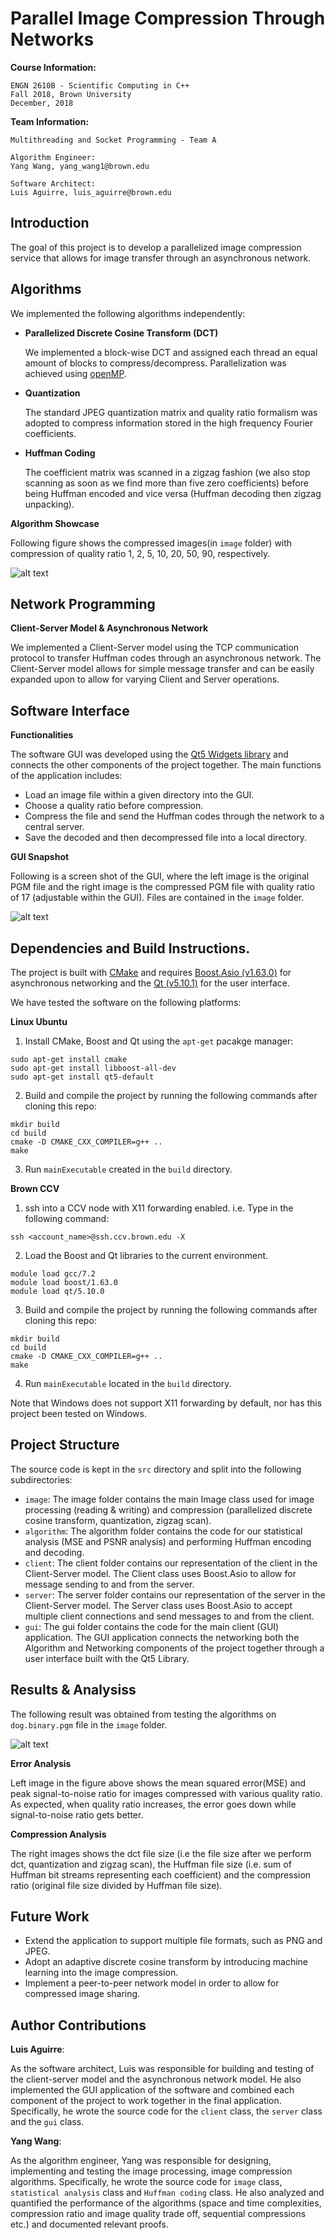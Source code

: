 # Parallel Image Compression Through Networks
**Course Information:**

    ENGN 2610B - Scientific Computing in C++
    Fall 2018, Brown University
    December, 2018

**Team Information:**

    Multithreading and Socket Programming - Team A

    Algorithm Engineer:
    Yang Wang, yang_wang1@brown.edu

    Software Architect:
    Luis Aguirre, luis_aguirre@brown.edu

## Introduction
The goal of this project is to develop a parallelized image compression service that allows for image transfer through an asynchronous network.

## Algorithms
We implemented the following algorithms independently:
- **Parallelized Discrete Cosine Transform (DCT)**

    We implemented a block-wise DCT and assigned each thread an equal amount of blocks to compress/decompress. Parallelization was achieved using [openMP](https://www.openmp.org/).
- **Quantization**

    The standard JPEG quantization matrix and quality ratio formalism was adopted to compress information stored in the high frequency Fourier coefficients.
- **Huffman Coding**

    The coefficient matrix was scanned in a zigzag fashion (we also stop scanning as soon as we find more than five zero coefficients) before being Huffman encoded and vice versa (Huffman decoding then zigzag unpacking).


**Algorithm Showcase**  

Following figure shows the compressed images(in `image` folder) with compression of quality ratio 1, 2, 5, 10, 20, 50, 90, respectively.

![alt text](https://drive.google.com/uc?export=view&id=1mCTFwoP2i-_JYhazqwzel1KjXjQ5uaH6)


## Network Programming
**Client-Server Model & Asynchronous Network**

We implemented a Client-Server model using the TCP communication protocol to transfer Huffman codes through an asynchronous network. The Client-Server model allows for simple message transfer and can be easily expanded upon to allow for varying Client and Server operations.

## Software Interface
**Functionalities**

The software GUI was developed using the [Qt5 Widgets library](https://doc.qt.io/qt-5.11/qtwidgets-index.html) and connects the other components of the project together. The main functions of the application includes:
- Load an image file within a given directory into the GUI.
- Choose a quality ratio before compression.
- Compress the file and send the Huffman codes through the network to a central server.
- Save the decoded and then decompressed file into a local directory.

**GUI Snapshot**  

Following is a screen shot of the GUI, where the left image is the original PGM file and the right image is the compressed PGM file with quality ratio of 17 (adjustable within the GUI). Files are contained in the `image` folder.

![alt text](https://drive.google.com/uc?export=view&id=1Z7Rzw5FhtaiJNbFLtEGJqIbqc0Bf_4w3)

## Dependencies and Build Instructions.
The project is built with [CMake](https://cmake.org/) and requires [Boost.Asio (v1.63.0)](https://www.boost.org/doc/libs/1_66_0/doc/html/boost_asio.html) for asynchronous networking and the [Qt (v5.10.1)](https://www.qt.io/) for the user interface.

We have tested the software on the following platforms:

**Linux Ubuntu**
1. Install CMake, Boost and Qt using the `apt-get` pacakge manager:
```
sudo apt-get install cmake
sudo apt-get install libboost-all-dev
sudo apt-get install qt5-default
```
2. Build and compile the project by running the following commands after cloning this repo:
```
mkdir build
cd build
cmake -D CMAKE_CXX_COMPILER=g++ ..
make
```
3. Run `mainExecutable` created in the `build` directory.

**Brown CCV**
1. ssh into a CCV node with X11 forwarding enabled. i.e. Type in the following command:
```
ssh <account_name>@ssh.ccv.brown.edu -X
```
2. Load the Boost and Qt libraries to the current environment.
```
module load gcc/7.2
module load boost/1.63.0
module load qt/5.10.0
```
3. Build and compile the project by running the following commands after cloning this repo:
```
mkdir build
cd build
cmake -D CMAKE_CXX_COMPILER=g++ ..
make
```
4. Run `mainExecutable` located in the `build` directory.

Note that Windows does not support X11 forwarding by default, nor has this project been tested on Windows.

## Project Structure
The source code is kept in the `src` directory and split into the following subdirectories:
- `image`: The image folder contains the main Image class used for image processing (reading & writing) and compression (parallelized discrete cosine transform, quantization, zigzag scan).
- `algorithm`: The algorithm folder contains the code for our statistical analysis (MSE and PSNR analysis) and performing Huffman encoding and decoding.
- `client`: The client folder contains our representation of the client in the Client-Server model. The Client class uses Boost.Asio to allow for message sending to and from the server.
- `server`: The server folder contains our representation of the server in the Client-Server model. The Server class uses Boost.Asio to accept multiple client connections and send messages to and from the client.
- `gui`: The gui folder contains the code for the main client (GUI) application. The GUI application connects the networking both the Algorithm and Networking components of the project together through a user interface built with the Qt5 Library.

## Results & Analysiss
The following result was obtained from testing the algorithms on `dog.binary.pgm` file in the `image` folder.

![alt text](https://drive.google.com/uc?export=view&id=1K7uSsTgzb6Z3fiSpthnTFwYoeK00K_1k)

**Error Analysis**

Left image in the figure above shows the mean squared error(MSE) and peak signal-to-noise ratio for images compressed with various quality ratio. As expected, when quality ratio increases, the error goes down while signal-to-noise ratio gets better.

**Compression Analysis**

The right images shows the dct file size (i.e the file size after we perform dct, quantization and zigzag scan), the Huffman file size (i.e. sum of Huffman bit streams representing each coefficient) and the compression ratio (original file size divided by Huffman file size).

## Future Work
- Extend the application to support multiple file formats, such as PNG and JPEG.
- Adopt an adaptive discrete cosine transform by introducing machine learning into the image compression.
- Implement a peer-to-peer network model in order to allow for compressed image sharing.

## Author Contributions
**Luis Aguirre**:

As the software architect, Luis was responsible for building and testing of the client-server model and the asynchronous network model. He also implemented the GUI application of the software and combined each component of the project to work together in the final application. Specifically, he wrote the source code for the `client` class, the `server` class and the `gui` class.

**Yang Wang**:

As the algorithm engineer, Yang was responsible for designing, implementing and testing the image processing, image compression algorithms. Specifically, he wrote the source code for `image` class, `statistical analysis` class and `Huffman coding` class. He also analyzed and quantified the performance of the algorithms (space and time complexities, compression ratio and image quality trade off, sequential compressions etc.) and documented relevant proofs.
